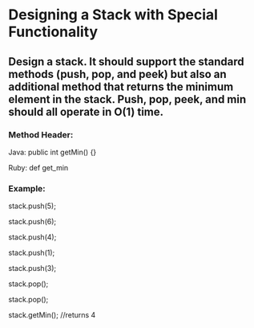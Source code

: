 # Designing a Stack with Special Functionality

## Design a stack. It should support the standard methods (push, pop, and peek) but also an additional method that returns the minimum element in the stack. Push, pop, peek, and min should all operate in O(1) time.

### Method Header:
Java: public int getMin() {}

Ruby: def get_min

### Example:
stack.push(5);

stack.push(6);

stack.push(4);

stack.push(1);

stack.push(3);

stack.pop();

stack.pop();

stack.getMin(); //returns 4
